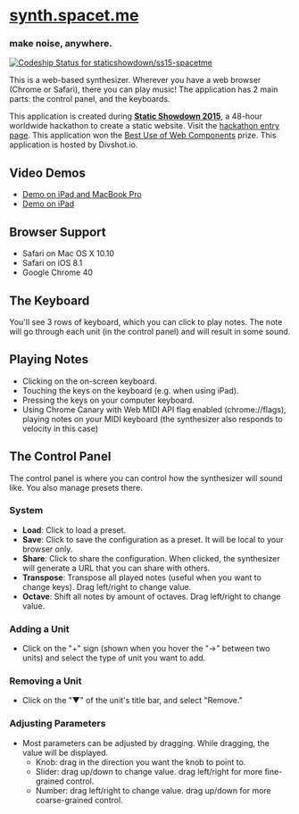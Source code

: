 # [synth.spacet.me](https://synth.spacet.me)

### make noise, anywhere.

[ ![Codeship Status for staticshowdown/ss15-spacetme](https://codeship.com/projects/9ffc1770-8595-0132-848e-76a8aba63565/status?branch=master)](https://codeship.com/projects/58796)

This is a web-based synthesizer. Wherever you have a web browser (Chrome or Safari), there you can play music!
The application has 2 main parts: the control panel, and the keyboards.

This application is created during [__Static Showdown 2015__](http://2015.staticshowdown.com/), a 48-hour worldwide hackathon to create a static website. Visit the [hackathon entry page](http://2015.staticshowdown.com/teams/spacetme). This application won the [Best Use of Web Components](http://2015.staticshowdown.com/winners) prize. This application is hosted by Divshot.io.


Video Demos
-----------

* [Demo on iPad and MacBook Pro](https://www.youtube.com/watch?v=DkaBFBQQuvw)
* [Demo on iPad](https://www.youtube.com/watch?v=WFrOjGU5WB0)


Browser Support
---------------

- Safari on Mac OS X 10.10
- Safari on iOS 8.1
- Google Chrome 40


The Keyboard
------------

You'll see 3 rows of keyboard, which you can click to play notes.
The note will go through each unit (in the control panel) and will result in some sound.


Playing Notes
-------------

- Clicking on the on-screen keyboard.
- Touching the keys on the keyboard (e.g. when using iPad).
- Pressing the keys on your computer keyboard.
- Using Chrome Canary with Web MIDI API flag enabled (chrome://flags), playing notes on your MIDI keyboard (the synthesizer also responds to velocity in this case)



The Control Panel
-----------------

The control panel is where you can control how the synthesizer will sound like.
You also manage presets there.


### System

- __Load__: Click to load a preset.
- __Save__: Click to save the configuration as a preset. It will be local to your browser only.
- __Share__: Click to share the configuration. When clicked, the synthesizer will generate a URL that you can share with others.
- __Transpose__: Transpose all played notes (useful when you want to change keys). Drag left/right to change value.
- __Octave__: Shift all notes by amount of octaves. Drag left/right to change value.


### Adding a Unit

- Click on the "+" sign (shown when you hover the "→" between two units) and select the type of unit you want to add.


### Removing a Unit

- Click on the "▼" of the unit's title bar, and select "Remove."



### Adjusting Parameters

- Most parameters can be adjusted by dragging. While dragging, the value will be displayed.
    - Knob: drag in the direction you want the knob to point to.
    - Slider: drag up/down to change value. drag left/right for more fine-grained control.
    - Number: drag left/right to change value. drag up/down for more coarse-grained control.






